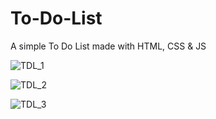 # To-Do-List
A simple To Do List made with HTML, CSS & JS

![TDL_1](https://user-images.githubusercontent.com/96662075/210614821-a8ef5106-e594-4861-b776-5b8941d647f5.jpg)

![TDL_2](https://user-images.githubusercontent.com/96662075/210614824-37329c00-01db-4366-9ef5-01899e0a2e02.jpg)

![TDL_3](https://user-images.githubusercontent.com/96662075/210614825-e03d5818-a502-480f-ace8-73e3a265b50a.jpg)
